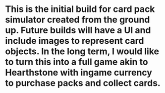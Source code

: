 # This is the initial build for card pack simulator created from the ground up. Future builds will have a UI and include images to represent card objects. In the long term, I would like to turn this into a full game akin to Hearthstone with ingame currency to purchase packs and collect cards.